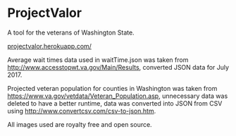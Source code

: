 # ProjectValor
A tool for the veterans of Washington State.

[projectvalor.herokuapp.com/](projectvalor.herokuapp.com/)

Average wait times data used in waitTime.json was taken from http://www.accesstopwt.va.gov/Main/Results, converted JSON data for July 2017.

Projected veteran population for counties in Washington was taken from https://www.va.gov/vetdata/Veteran_Population.asp, unnecessary data was deleted to have a better runtime, data was converted into JSON from CSV using http://www.convertcsv.com/csv-to-json.htm.

All images used are royalty free and open source.

